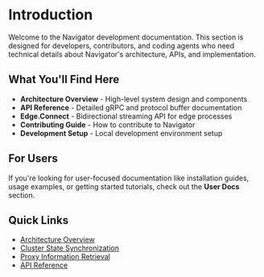 # Introduction

Welcome to the Navigator development documentation. This section is designed for developers, contributors, and coding agents who need technical details about Navigator's architecture, APIs, and implementation.

## What You'll Find Here

- **Architecture Overview** - High-level system design and components
- **API Reference** - Detailed gRPC and protocol buffer documentation
- **Edge.Connect** - Bidirectional streaming API for edge processes
- **Contributing Guide** - How to contribute to Navigator
- **Development Setup** - Local development environment setup

## For Users

If you're looking for user-focused documentation like installation guides, usage examples, or getting started tutorials, check out the **User Docs** section.

## Quick Links

- [Architecture Overview](./architecture.md)
- [Cluster State Synchronization](./cluster-state-sync.md)
- [Proxy Information Retrieval](./proxy-information-retrieval.md)
- [API Reference](../api-reference/backend-api.md)
